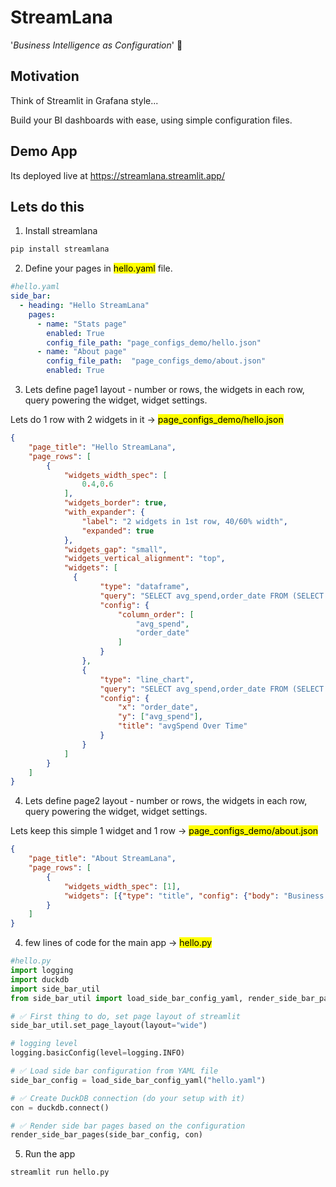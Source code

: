 # StreamLana

'*Business Intelligence as Configuration*' 🚀

## Motivation
Think of Streamlit in Grafana style...

Build your BI dashboards with ease, using simple configuration files.

## Demo App

Its deployed live at https://streamlana.streamlit.app/

## Lets do this

1. Install streamlana
```bash
pip install streamlana
```

2. Define your pages in <span style="background-color: #ffff00; color: #000000;">hello.yaml</span> file.
```yaml
#hello.yaml
side_bar:
  - heading: "Hello StreamLana"
    pages:
      - name: "Stats page"
        enabled: True
        config_file_path: "page_configs_demo/hello.json"
      - name: "About page"
        config_file_path:  "page_configs_demo/about.json"
        enabled: True
```
3. Lets define page1 layout - number or rows, the widgets in each row, query powering the widget, widget settings.

Lets do 1 row with 2 widgets in it -> <span style="background-color: #ffff00; color: #000000;">page_configs_demo/hello.json</span>
```json
{
    "page_title": "Hello StreamLana",
    "page_rows": [
        {
            "widgets_width_spec": [
                0.4,0.6
            ],
            "widgets_border": true,
            "with_expander": {
                "label": "2 widgets in 1st row, 40/60% width",
                "expanded": true
            },
            "widgets_gap": "small",
            "widgets_vertical_alignment": "top",
            "widgets": [
              {
                    "type": "dataframe",
                    "query": "SELECT avg_spend,order_date FROM (SELECT order_date, RANDOM() * 1000 AS avg_spend FROM generate_series(CURRENT_DATE - INTERVAL 30 DAY, CURRENT_DATE, INTERVAL 1 DAY) AS t(order_date)) as sub",
                    "config": {
                        "column_order": [
                            "avg_spend",
                            "order_date"
                        ]
                    }
                },
                {
                    "type": "line_chart",
                    "query": "SELECT avg_spend,order_date FROM (SELECT order_date, RANDOM() * 1000 AS avg_spend FROM generate_series(CURRENT_DATE - INTERVAL 30 DAY, CURRENT_DATE, INTERVAL 1 DAY) AS t(order_date)) as sub",
                    "config": {
                        "x": "order_date",
                        "y": ["avg_spend"],
                        "title": "avgSpend Over Time"
                    }
                }
            ]
        }
    ]
}
```

4. Lets define page2 layout - number or rows, the widgets in each row, query powering the widget, widget settings.

Lets keep this simple 1 widget and 1 row -> <span style="background-color: #ffff00; color: #000000;">page_configs_demo/about.json</span>
```json
{
    "page_title": "About StreamLana",
    "page_rows": [
        {
            "widgets_width_spec": [1],
            "widgets": [{"type": "title", "config": {"body": "Business Intelligence as Configuration"}}]
        }
    ]
}
```
4. few lines of code for the main app -> <span style="background-color: #ffff00; color: #000000;">hello.py</span>
```python
#hello.py
import logging
import duckdb
import side_bar_util
from side_bar_util import load_side_bar_config_yaml, render_side_bar_pages

# ✅ First thing to do, set page layout of streamlit
side_bar_util.set_page_layout(layout="wide")

# logging level
logging.basicConfig(level=logging.INFO)

# ✅ Load side bar configuration from YAML file
side_bar_config = load_side_bar_config_yaml("hello.yaml")

# ✅ Create DuckDB connection (do your setup with it)
con = duckdb.connect()

# ✅ Render side bar pages based on the configuration
render_side_bar_pages(side_bar_config, con)

```

5. Run the app
```bash
streamlit run hello.py
```



